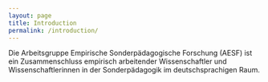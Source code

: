 ```yaml
---
layout: page
title: Introduction
permalink: /introduction/
---
```


Die Arbeitsgruppe Empirische Sonderpädagogische Forschung (AESF) ist ein Zusammenschluss empirisch arbeitender Wissenschaftler und Wissenschaftlerinnen in der Sonderpädagogik im deutschsprachigen Raum.